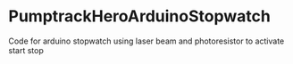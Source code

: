 # PumptrackHeroArduinoStopwatch
Code for arduino stopwatch using laser beam and photoresistor to activate start stop 
